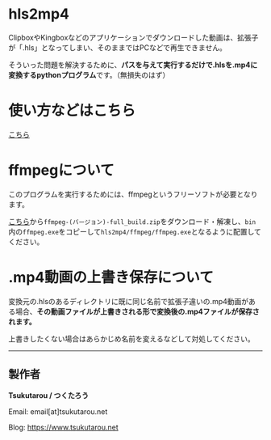 # hls2mp4

ClipboxやKingboxなどのアプリケーションでダウンロードした動画は、拡張子が「.hls」となってしまい、そのままではPCなどで再生できません。

そういった問題を解決するために、<b>パスを与えて実行するだけで.hlsを.mp4に変換するpythonプログラム</b>です。（無損失のはず）

# 使い方などはこちら

<a href="">こちら</a>

# ffmpegについて

このプログラムを実行するためには、ffmpegというフリーソフトが必要となります。

<a href="https://github.com/GyanD/codexffmpeg/releases">こちら</a>から`ffmpeg-(バージョン)-full_build.zip`をダウンロード・解凍し、`bin`内の`ffmpeg.exe`をコピーして`hls2mp4/ffmpeg/ffmpeg.exe`となるように配置してください。

# .mp4動画の上書き保存について

変換元の.hlsのあるディレクトリに既に同じ名前で拡張子違いの.mp4動画がある場合、<b>その動画ファイルが上書きされる形で変換後の.mp4ファイルが保存されます。</b>

上書きしたくない場合はあらかじめ名前を変えるなどして対処してください。

***

## 製作者

<b>Tsukutarou / つくたろう</b>

Email: email[at]tsukutarou.net

Blog: <a href="https://www.tsukutarou.net">https://www.tsukutarou.net</a>
